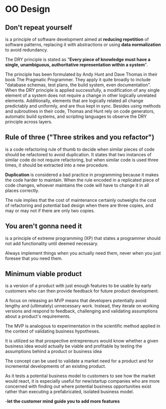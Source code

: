 # OO Design

## Don't repeat yourself

is a principle of software development aimed at **reducing repetition** of software patterns, replacing it with
abstractions or using **data normalization** to avoid redundancy.

The DRY principle is stated as "**Every piece of knowledge must have a single, unambiguous, authoritative representation
within a system**".

The principle has been formulated by Andy Hunt and Dave Thomas in their book The Pragmatic Programmer. They apply it
quite broadly to include "database schemas, test plans, the build system, even documentation". When the DRY principle is
applied successfully, a modification of any single element of a system does not require a change in other logically
unrelated elements. Additionally, elements that are logically related all change predictably and uniformly, and are thus
kept in sync. Besides using methods and subroutines in their code, Thomas and Hunt rely on code generators, automatic
build systems, and scripting languages to observe the DRY principle across layers.

## Rule of three ("Three strikes and you refactor")

is a code refactoring rule of thumb to decide when similar pieces of code should be refactored to avoid duplication. It
states that two instances of similar code do not require refactoring, but when similar code is used three times, it
should be extracted into a new procedure.

**Duplication** is considered a bad practice in programming because it makes the code harder to maintain. When the rule
encoded in a replicated piece of code changes, whoever maintains the code will have to change it in all places
correctly.

The rule implies that the cost of maintenance certainly outweighs the cost of refactoring and potential bad design when
there are three copies, and may or may not if there are only two copies.

## You aren't gonna need it

is a principle of extreme programming (XP) that states a programmer should not add functionality until deemed necessary.

Always implement things when you actually need them, never when you just foresee that you need them.

## Minimum viable product

is a version of a product with just enough features to be usable by early customers who can then provide feedback for
future product development.

A focus on releasing an MVP means that developers potentially avoid lengthy and (ultimately) unnecessary work. Instead,
they iterate on working versions and respond to feedback, challenging and validating assumptions about a product's
requirements.

The MVP is analogous to experimentation in the scientific method applied in the context of validating business
hypotheses.

It is utilized so that prospective entrepreneurs would know whether a given business idea would actually be viable and
profitable by testing the assumptions behind a product or business idea

The concept can be used to validate a market need for a product and for incremental developments of an existing product.

As it tests a potential business model to customers to see how the market would react, it is especially useful for
new/startup companies who are more concerned with finding out where potential business opportunities exist rather than
executing a prefabricated, isolated business model.

-**let the customer mind guide you to add more features**
